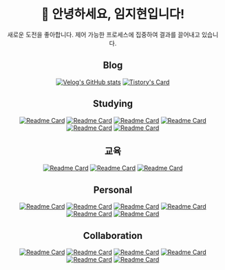 <div align="center">
  <h1>👋 안녕하세요, 임지현입니다!</h1>
  <p>새로운 도전을 좋아합니다. 제어 가능한 프로세스에 집중하여 결과를 끌어내고 있습니다.</p>
   

<div align="center">
<h2>Blog</h2>

[![Velog's GitHub stats](https://velog-readme-stats.vercel.app/api?name=mic050r)](https://velog.io/@mic050r)
[![Tistory's Card](https://github-readme-tistory-card.vercel.app/api?name=rei050r&theme=default)](https://rei050r.tistory.com/)

<!-- <h2>GitHub Streak</h2>
[![GitHub Streak](https://streak-stats.demolab.com?user=mic050r&theme=apprentice&date_format=%5BY.%5Dn.j)](https://git.io/streak-stats)
-->

<h2>Studying</h2>

[![Readme Card](https://github-readme-stats.vercel.app/api/pin/?username=mic050r&repo=Study_Java)](https://github.com/mic050r/Study_Java)
[![Readme Card](https://github-readme-stats.vercel.app/api/pin/?username=mic050r&repo=Study_C)](https://github.com/mic050r/Study_C)
[![Readme Card](https://github-readme-stats.vercel.app/api/pin/?username=mic050r&repo=Study_PHP)](https://github.com/mic050r/Study_PHP)
[![Readme Card](https://github-readme-stats.vercel.app/api/pin/?username=mic050r&repo=TWeeksStudy_JS)](https://github.com/mic050r/TWeeksStudy_JS)
[![Readme Card](https://github-readme-stats.vercel.app/api/pin/?username=mic050r&repo=TIL)](https://github.com/mic050r/TIL)
[![Readme Card](https://github-readme-stats.vercel.app/api/pin/?username=MSG-Mirim-Study-Group&repo=2023-TIL_DS-study)](https://github.com/MSG-Mirim-Study-Group/2023-TIL_DS-study)

<h2>교육</h2>

[![Readme Card](https://github-readme-stats.vercel.app/api/pin/?username=mic050r&repo=JavaScript_for_studying_alone)](https://github.com/mic050r/JavaScript_for_studying_alone)
[![Readme Card](https://github-readme-stats.vercel.app/api/pin/?username=mic050r&repo=Python_for_studying_alone)](https://github.com/mic050r/Python_for_studying_alone)
[![Readme Card](https://github-readme-stats.vercel.app/api/pin/?username=mic050r&repo=WebApplication)](https://github.com/mic050r/WebApplication)

<h2>Personal</h2>

[![Readme Card](https://github-readme-stats.vercel.app/api/pin/?username=mic050r&repo=Mirim-Prescription)](https://github.com/mic050r/Mirim-Prescription)
[![Readme Card](https://github-readme-stats.vercel.app/api/pin/?username=mic050r&repo=Java_winter)](https://github.com/mic050r/Java_winter)
[![Readme Card](https://github-readme-stats.vercel.app/api/pin/?username=mic050r&repo=StarBucks)](https://github.com/mic050r/StarBucks)
[![Readme Card](https://github-readme-stats.vercel.app/api/pin/?username=mic050r&repo=DoNotSleepAI)](https://github.com/mic050r/DoNotSleepAI)
[![Readme Card](https://github-readme-stats.vercel.app/api/pin/?username=mic050r&repo=Web-Project)](https://github.com/mic050r/Web-Project)
[![Readme Card](https://github-readme-stats.vercel.app/api/pin/?username=mic050r&repo=Melody_Beatdown)](https://github.com/mic050r/Melody_Beatdown)

<h2>Collaboration</h2>

[![Readme Card](https://github-readme-stats.vercel.app/api/pin/?username=MSG-Mirim-Study-Group&repo=Your-Planet)](https://github.com/MSG-Mirim-Study-Group/Your-Planet)
[![Readme Card](https://github-readme-stats.vercel.app/api/pin/?username=2023-Test-mate&repo=test-mate-back)](https://github.com/2023-Test-mate/test-mate-back)
[![Readme Card](https://github-readme-stats.vercel.app/api/pin/?username=GoHong-Coders&repo=TwinklingMenuMatch)](https://github.com/GoHong-Coders/TwinklingMenuMatch)
[![Readme Card](https://github-readme-stats.vercel.app/api/pin/?username=PostRecall&repo=PostRecall-FE)](https://github.com/PostRecall/PostRecall-FE)
[![Readme Card](https://github-readme-stats.vercel.app/api/pin/?username=PostRecall&repo=PostRecall-BE)](https://github.com/PostRecall/PostRecall-BE)
[![Readme Card](https://github-readme-stats.vercel.app/api/pin/?username=23MITHON&repo=MiriDo)](https://github.com/23MITHON/MiriDo)



</div>
